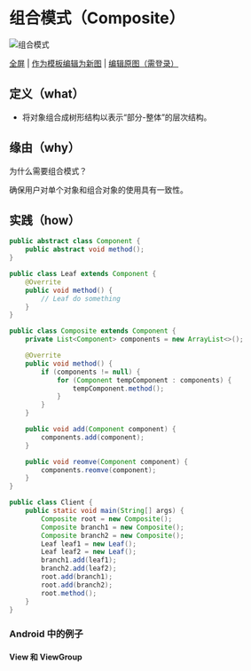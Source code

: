 # 组合模式（Composite）

![组合模式](https://raw.githubusercontents.com/CodePoem/VDesignPatterns/master/docs/drawio/Composite.png)

<a href = "https://www.draw.io/?lightbox=1#Uhttps://raw.githubusercontents.com/CodePoem/VDesignPatterns/master/docs/drawio/Composite.png">全屏</a> |
<a href = "https://www.draw.io/#Uhttps://raw.githubusercontents.com/CodePoem/VDesignPatterns/master/docs/drawio/Composite.png">作为模板编辑为新图</a> |
<a href = "https://www.draw.io/#HCodePoem/VDesignPatterns/master/docs/drawio/Composite.drawio">编辑原图（需登录）</a>

## 定义（what）

- 将对象组合成树形结构以表示“部分-整体”的层次结构。

## 缘由（why）

为什么需要组合模式？

确保用户对单个对象和组合对象的使用具有一致性。

## 实践（how）

```java
public abstract class Component {
    public abstract void method();
}

public class Leaf extends Component {
    @Overrite
    public void method() {
        // Leaf do something
    }
}

public class Composite extends Component {
    private List<Component> components = new ArrayList<>();

    @Overrite
    public void method() {
        if (components != null) {
            for (Component tempComponent : components) {
                tempComponent.method();
            }
        }
    }

    public void add(Component component) {
        components.add(component);
    }

    public void reomve(Component component) {
        components.reomve(component);
    }
}

public class Client {
    public static void main(String[] args) {
        Composite root = new Composite();
        Composite branch1 = new Composite();
        Composite branch2 = new Composite();
        Leaf leaf1 = new Leaf();
        Leaf leaf2 = new Leaf();
        branch1.add(leaf1);
        branch2.add(leaf2);
        root.add(branch1);
        root.add(branch2);
        root.method();
    }
}
```

### Android 中的例子

#### View 和 ViewGroup
